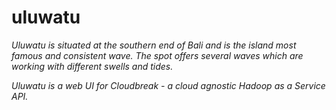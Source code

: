 uluwatu
===============

*Uluwatu is situated at the southern end of Bali and is the island most famous and consistent wave. The spot offers several waves which are working with different swells and tides.*

*Uluwatu is a web UI for Cloudbreak - a cloud agnostic Hadoop as a Service API.*
